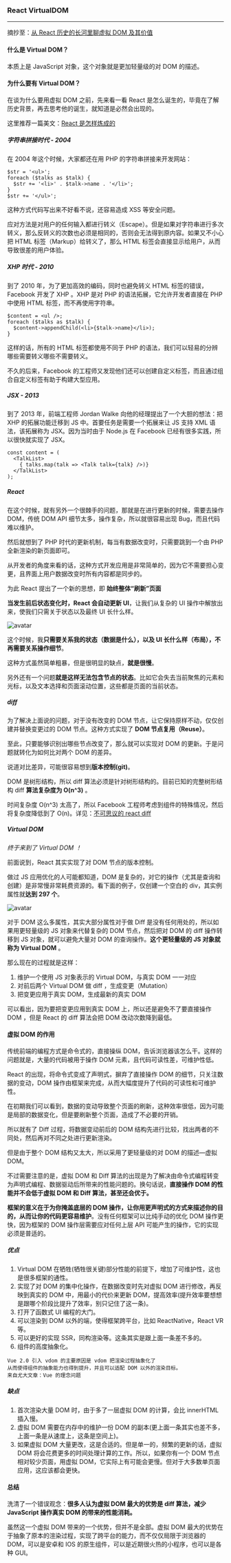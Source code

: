### React VirtualDOM

---

摘抄至：[从 React 历史的长河里聊虚拟 DOM 及其价值](https://mp.weixin.qq.com/s/9q77WluVxmONDnlfeSWsvA)

#### 什么是 Virtual DOM？

本质上是 JavaScript 对象，这个对象就是更加轻量级的对 DOM 的描述。

#### 为什么要有 Virtual DOM？

在谈为什么要用虚拟 DOM 之前，先来看一看 React 是怎么诞生的，毕竟在了解历史背景，再去思考他的诞生，就知道是必然会出现的。

这里推荐一篇美文：[React 是怎样炼成的](https://segmentfault.com/a/1190000013365426#item-4)

##### 字符串拼接时代 - 2004

在 2004 年这个时候，大家都还在用 PHP 的字符串拼接来开发网站：

```
$str = '<ul>';
foreach ($talks as $talk) {
  $str += '<li>' . $talk->name . '</li>';
}
$str += '</ul>';
```

这种方式代码写出来不好看不说，还容易造成 XSS 等安全问题。

应对方法是对用户的任何输入都进行转义（Escape）。但是如果对字符串进行多次转义，那么反转义的次数也必须是相同的，否则会无法得到原内容。如果又不小心把 HTML 标签（Markup）给转义了，那么 HTML 标签会直接显示给用户，从而导致很差的用户体验。

##### XHP 时代 - 2010

到了 2010 年，为了更加高效的编码，同时也避免转义 HTML 标签的错误，Facebook 开发了 XHP 。XHP 是对 PHP 的语法拓展，它允许开发者直接在 PHP 中使用 HTML 标签，而不再使用字符串。

```
$content = <ul />;
foreach ($talks as $talk) {
  $content->appendChild(<li>{$talk->name}</li>);
}
```

这样的话，所有的 HTML 标签都使用不同于 PHP 的语法，我们可以轻易的分辨哪些需要转义哪些不需要转义。

不久的后来，Facebook 的工程师又发现他们还可以创建自定义标签，而且通过组合自定义标签有助于构建大型应用。

##### JSX - 2013

到了 2013 年，前端工程师 Jordan Walke 向他的经理提出了一个大胆的想法：把 XHP 的拓展功能迁移到 JS 中。首要任务是需要一个拓展来让 JS 支持 XML 语法，该拓展称为 JSX。因为当时由于 Node.js 在 Facebook 已经有很多实践，所以很快就实现了 JSX。

```
const content = (
  <TalkList>
    { talks.map(talk => <Talk talk={talk} />)}
  </TalkList>
);
```

##### React

在这个时候，就有另外一个很棘手的问题，那就是在进行更新的时候，需要去操作 DOM，传统 DOM API 细节太多，操作复杂，所以就很容易出现 Bug，而且代码难以维护。

然后就想到了 PHP 时代的更新机制，每当有数据改变时，只需要跳到一个由 PHP 全新渲染的新页面即可。

从开发者的角度来看的话，这种方式开发应用是非常简单的，因为它不需要担心变更，且界面上用户数据改变时所有内容都是同步的。

为此 React 提出了一个新的思想，即 **始终整体“刷新”页面**

**当发生前后状态变化时，React 会自动更新 UI**，让我们从复杂的 UI 操作中解放出来，使我们只需关于状态以及最终 UI 长什么样。

![avatar](./images/1-1.webp)

这个时候，我**只需要关系我的状态（数据是什么），以及 UI 长什么样（布局），不再需要关系操作细节**。

这种方式虽然简单粗暴，但是很明显的缺点，**就是很慢**。

另外还有一个问题**就是这样无法包含节点的状态**。比如它会失去当前聚焦的元素和光标，以及文本选择和页面滚动位置，这些都是页面的当前状态。

##### diff

为了解决上面说的问题，对于没有改变的 DOM 节点，让它保持原样不动，仅仅创建并替换变更过的 DOM 节点。这种方式实现了 **DOM 节点复用（Reuse）**。

至此，只要能够识别出哪些节点改变了，那么就可以实现对 DOM 的更新。于是问题就转化为如何比对两个 DOM 的差异。

说道对比差异，可能很容易想到**版本控制(git)**。

DOM 是树形结构，所以 diff 算法必须是针对树形结构的。目前已知的完整树形结构 diff **算法复杂度为 O(n^3)** 。

时间复杂度 O(n^3) 太高了，所以 Facebook 工程师考虑到组件的特殊情况，然后将复杂度降低到了 O(n)。详见：[不可思议的 react diff](https://zhuanlan.zhihu.com/p/20346379)

##### Virtual DOM

_终于来到了 Virtual DOM ！_

前面说到，React 其实实现了对 DOM 节点的版本控制。

做过 JS 应用优化的人可能都知道，DOM 是复杂的，对它的操作（尤其是查询和创建）是非常慢非常耗费资源的。看下面的例子，仅创建一个空白的 div，其实例属性就**达到 297 个**。

![avatar](./images/1-2.png)

对于 DOM 这么多属性，其实大部分属性对于做 Diff 是没有任何用处的，所以如果用更轻量级的 JS 对象来代替复杂的 DOM 节点，然后把对 DOM 的 diff 操作转移到 JS 对象，就可以避免大量对 DOM 的查询操作。**这个更轻量级的 JS 对象就称为 Virtual DOM** 。

那么现在的过程就是这样：

1. 维护一个使用 JS 对象表示的 Virtual DOM，与真实 DOM 一一对应
2. 对前后两个 Virtual DOM 做 diff ，生成变更（Mutation）
3. 把变更应用于真实 DOM，生成最新的真实 DOM

可以看出，因为要把变更应用到真实 DOM 上，所以还是避免不了要直接操作 DOM ，但是 React 的 diff 算法会把 DOM 改动次数降到最低。

#### 虚拟 DOM 的作用

传统前端的编程方式是命令式的，直接操纵 DOM，告诉浏览器该怎么干。这样的问题就是，大量的代码被用于操作 DOM 元素，且代码可读性差，可维护性低。

React 的出现，将命令式变成了声明式，摒弃了直接操作 DOM 的细节，只关注数据的变动，DOM 操作由框架来完成，从而大幅度提升了代码的可读性和可维护性。

在初期我们可以看到，数据的变动导致整个页面的刷新，这种效率很低，因为可能是局部的数据变化，但是要刷新整个页面，造成了不必要的开销。

所以就有了 Diff 过程，将数据变动前后的 DOM 结构先进行比较，找出两者的不同处，然后再对不同之处进行更新渲染。

但是由于整个 DOM 结构又太大，所以采用了更轻量级的对 DOM 的描述—虚拟 DOM。

不过需要注意的是，虚拟 DOM 和 Diff 算法的出现是为了解决由命令式编程转变为声明式编程、数据驱动后所带来的性能问题的。换句话说，**直接操作 DOM 的性能并不会低于虚拟 DOM 和 Diff 算法，甚至还会优于。**

**框架的意义在于为你掩盖底层的 DOM 操作，让你用更声明式的方式来描述你的目的，从而让你的代码更容易维护**。没有任何框架可以比纯手动的优化 DOM 操作更快，因为框架的 DOM 操作层需要应对任何上层 API 可能产生的操作，它的实现必须是普适的。

##### 优点

1. Virtual DOM 在牺牲(牺牲很关键)部分性能的前提下，增加了可维护性，这也是很多框架的通性。
2. 实现了对 DOM 的集中化操作，在数据改变时先对虚拟 DOM 进行修改，再反映到真实的 DOM 中，用最小的代价来更新 DOM，提高效率(提升效率要想想是跟哪个阶段比提升了效率，别只记住了这一条)。
3. 打开了函数式 UI 编程的大门。
4. 可以渲染到 DOM 以外的端，使得框架跨平台，比如 ReactNative，React VR 等。
5. 可以更好的实现 SSR，同构渲染等。这条其实是跟上面一条差不多的。
6. 组件的高度抽象化。

```
Vue 2.0 引入 vdom 的主要原因是 vdom 把渲染过程抽象化了
从而使得组件的抽象能力也得到提升，并且可以适配 DOM 以外的渲染目标。
来自尤大文章：Vue 的理念问题
```

##### 缺点

1. 首次渲染大量 DOM 时，由于多了一层虚拟 DOM 的计算，会比 innerHTML 插入慢。
2. 虚拟 DOM 需要在内存中的维护一份 DOM 的副本(更上面一条其实也差不多，上面一条是从速度上，这条是空间上)。
3. 如果虚拟 DOM 大量更改，这是合适的。但是单一的，频繁的更新的话，虚拟 DOM 将会花费更多的时间处理计算的工作。所以，如果你有一个 DOM 节点相对较少页面，用虚拟 DOM，它实际上有可能会更慢。但对于大多数单页面应用，这应该都会更快。

#### 总结

洗清了一个错误观念：**很多人认为虚拟 DOM 最大的优势是 diff 算法，减少 JavaScript 操作真实 DOM 的带来的性能消耗。**

虽然这一个虚拟 DOM 带来的一个优势，但并不是全部。虚拟 DOM 最大的优势在于抽象了原本的渲染过程，实现了跨平台的能力，而不仅仅局限于浏览器的 DOM，可以是安卓和 IOS 的原生组件，可以是近期很火热的小程序，也可以是各种 GUI。
